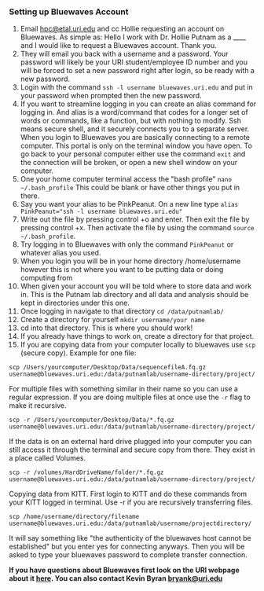 ### Setting up Bluewaves Account

1. Email 	hpc@etal.uri.edu and cc Hollie requesting an account on Bluewaves. As simple as: Hello I work with Dr. Hollie Putnam as a ____ and I would like to request a Bluewaves account. Thank you.
2. They will email you back with a username and a password. Your password will likely be your URI student/employee ID number and you will be forced to set a new password right after login, so be ready with a new password.
3. Login with the command `ssh -l username bluewaves.uri.edu` and put in your password when prompted then the new password.
4. If you want to streamline logging in you can create an alias command for logging in. And alias is a word/command that codes for a longer set of words or commands, like a function, but with nothing to modify. Ssh means secure shell, and it securely connects you to a separate server. When you login to Bluewaves you are basically connecting to a remote computer. This portal is only on the terminal window you have open. To go back to your personal computer either use the command `exit` and the connection will be broken, or open a new shell window on your computer.
5. One your home computer terminal access the "bash profile" `nano ~/.bash_profile` This could be blank or have other things you put in there.
6. Say you want your alias to be PinkPeanut. On a new line type `alias PinkPeanut="ssh -l username bluewaves.uri.edu"`
7. Write out the file by pressing control +o and enter. Then exit the file by pressing control +x. Then activate the file by using the command `source ~/.bash_profile`.
8. Try logging in to Bluewaves with only the command `PinkPeanut` or whatever alias you used.
9. When you login you will be in your home directory /home/username however this is not where you want to be putting data or doing computing from
10. When given your account you will be told where to store data and work in. This is the Putnam lab directory and all data and analysis should be kept in directories under this one.
11. Once logging in navigate to that directory `cd /data/putnamlab/`
12. Create a directory for yourself `mkdir username/your name`
13. cd into that directory. This is where you should work!
14. If you already have things to work on, create a directory for that project.
15. If you are copying data from your computer locally to bluewaves use `scp` (secure copy). Example for one file:  
```
scp /Users/yourcomputer/Desktop/Data/sequencefileA.fq.gz username@bluewaves.uri.edu:/data/putnamlab/username-directory/project/
```
For multiple files with something similar in their name so you can use a regular expression. If you are doing multiple files at once use the `-r` flag to make it recursive.
```
scp -r /Users/yourcomputer/Desktop/Data/*.fq.gz username@bluewaves.uri.edu:/data/putnamlab/username-directory/project/
```
If the data is on an external hard drive plugged into your computer you can still access it through the terminal and secure copy from there. They exist in a place called Volumes.
```
scp -r /volumes/HardDriveName/folder/*.fq.gz  username@bluewaves.uri.edu:/data/putnamlab/username-directory/project/
```
Copying data from KITT. First login to KITT and do these commands from your KITT logged in terminal. Use -r if you are recursively transferring files.
```
scp /home/username/directory/filename username@bluewaves.uri.edu:/data/putnamlab/username/projectdirectory/
```
It will say something like "the authenticity of the bluewaves host cannot be established" but you enter yes for connecting anyways. Then you will be asked to type your bluewaves password to complete transfer connection. 

**If you have questions about Bluewaves first look on the URI webpage about it [here](https://web.uri.edu/hpc-research-computing/using-bluewaves/). You can also contact Kevin Byran bryank@uri.edu**
